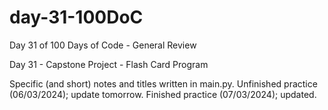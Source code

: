 # day-31-100DoC
Day 31 of 100 Days of Code - General Review

Day 31 - Capstone Project - Flash Card Program

Specific (and short) notes and titles written in main.py. 
  Unfinished practice (06/03/2024); update tomorrow.
  Finished practice (07/03/2024); updated.
